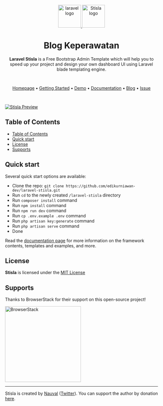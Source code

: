 <p align="center">
  <a href="https://laravel.com/">
    <img src="https://laravel.com/img/logomark.min.svg" alt="laravel logo" width="75" height="75">
  </a>
  <a href="https://getstisla.com">
    <img src="https://avatars2.githubusercontent.com/u/45754626?s=75&v=4" alt="Stisla logo" width="75" height="75">
  </a>
</p>

<h1 align="center">Blog Keperawatan</h1>

<span align="center">

**Laravel Stisla** is a Free Bootstrap Admin Template which will help you to speed up your project and design your own dashboard UI using Laravel blade templating engine.

</span>

<br>

<p align="center">
  <a href="https://getstisla.com">Homepage</a>
  •
  <a href="https://github.com/edikurniawan-dev/laravel-stisla#quick-start">Getting Started</a>
  •
  <a href="https://demo.getstisla.com" target="_new">Demo</a>
  •
  <a href="https://getstisla.com/docs">Documentation</a>
  •
  <a href="https://getstisla.com/blog">Blog</a>
  •
  <a href="https://github.com/edikurniawan-dev/laravel-stisla/issues">Issue</a>
</p>

<br>

[![Stisla Preview](https://camo.githubusercontent.com/2135e0f6544a7286a3412cdc3df32d47fc91b045/68747470733a2f2f692e6962622e636f2f3674646d6358302f323031382d31312d31312d31352d33352d676574737469736c612d636f6d2e706e67)](https://getstisla.com)

## Table of Contents

- [Table of Contents](#table-of-contents)
- [Quick start](#quick-start)
- [License](#license)
- [Supports](#supports)

## Quick start

Several quick start options are available:

-   Clone the repo: `git clone https://github.com/edikurniawan-dev/laravel-stisla.git`
-   Run `cd` to the newly created `/laravel-stisla` directory
-   Run `composer install` command
-   Run `npm install` command
-   Run `npm run dev` command
-   Run `cp .env.example .env` command
-   Run `php artisan key:generate` command
-   Run `php artisan serve` command
-   Done

Read the [documentation page](https://getstisla.com/docs) for more information on the framework contents, templates and examples, and more.

## License

**Stisla** is licensed under the [MIT License](LICENSE)

## Supports

Thanks to BrowserStack for their support on this open-source project!

<a href="https://www.browserstack.com">
  <img src="https://getstisla.com/svg/Browserstack-logo.svg" alt="BrowserStack" width="250">
</a>

---

Stisla is created by [Nauval](http://nauv.al) ([Twitter](https://twitter.com/mhdnauvalazhar)). You can support the author by donation [here](https://www.buymeacoffee.com/mhd).
